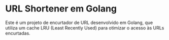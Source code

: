 # URL Shortener em Golang

Este é um projeto de encurtador de URL desenvolvido em Golang, que utiliza um cache LRU (Least Recently Used) para otimizar o acesso às URLs encurtadas.
